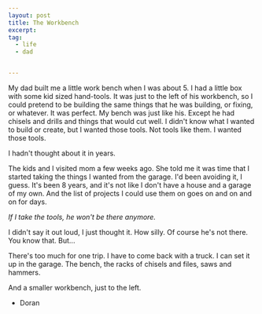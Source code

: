 ```yaml
---
layout: post
title: The Workbench 
excerpt:
tag:
  - life
  - dad


---
```

<!-- Hero image of tools
![image]({{ site.url }}/images/2016-02-10-frankenstrat.png)
-->

My dad built me a little work bench when I was about 5. I had a little box with some kid sized hand-tools. It was just to the left of his workbench, so I could pretend to be building the same things that he was building, or fixing, or whatever. It was perfect. My bench was just like his. Except he had chisels and drills and things that would cut well. I didn't know what I wanted to build or create, but I wanted those tools. Not tools like them. I wanted those tools.

I hadn't thought about it in years.

The kids and I visited mom a few weeks ago. She told me it was time that I started taking the things I wanted from the garage. I'd been avoiding it, I guess. It's been 8 years, and it's not like I don't have a house and a garage of my own. And the list of projects I could use them on goes on and on and on for days.

*If I take the tools, he won't be there anymore.*

I didn't say it out loud, I just thought it. How silly. Of course he's not there. You know that. But...

There's too much for one trip. I have to come back with a truck. I can set it up in the garage. The bench, the racks of chisels and files, saws and hammers.

And a smaller workbench, just to the left.

- Doran
